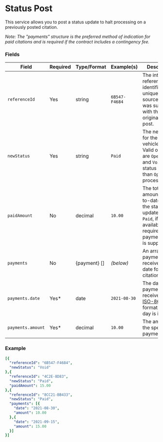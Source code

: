 # Status Post

This service allows you to post a status update to halt processing on a previously posted citation.  

*Note: The "payments" structure is the preferred method of indication for paid citations and is required if the contract includes a contingency fee.* 

### Fields
| Field | Required | Type/Format | Example(s) | Description|
|-------|----------|-------------|---------|------------|
| `referenceId` | Yes | string | `6B547-F4684` | The internal reference identifier, unique to your source, that was supplied with the original Unpaid post. |
| `newStatus` | Yes | string | `Paid` | The new status for the vehicle/citation.  Valid options are `Open`, `Paid` and `Void`.  Any status other than `Open` halts processing. |
| `paidAmount` | No | decimal | `10.00` | The total amount paid-to-date when the status is updated to `Paid`, if available.  Not required if payments array is supplied. |
| `payments` | No | {payment} [] | *(below)* | An array of payments received to-date for the citation. |
| `payments.date` | Yes* | date | `2021-08-30` | The date the payment was received in [ISO-8601](https://en.wikipedia.org/wiki/ISO_8601) format, time of day is ignored. |
| `payments.amount` | Yes* | decimal | `10.00` | The amount of the specific payment. |


### Example

```yaml
[{
  "referenceId": "6B547-F4684",
  "newStatus": "Void"
},{
  "referenceId": "4C2E-8D83",
  "newStatus": "Paid",
  "paidAmount": 15.00
},{
  "referenceId": "8CC21-BB433",
  "newStatus": "Paid",
  "payments": [{ 
    "date": "2021-08-30",
    "amount": 10.00 
  },{ 
    "date": "2021-09-15",
    "amount": 15.00 
  }]
}]
```


 
